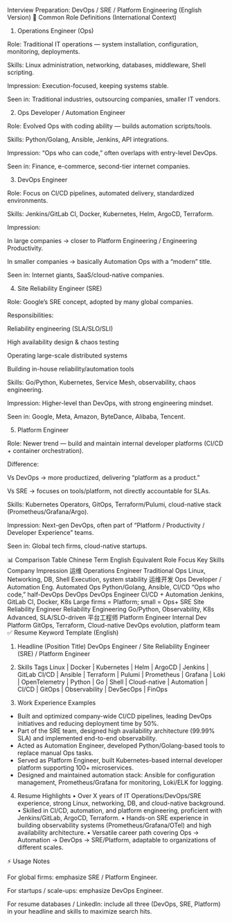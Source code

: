 
Interview Preparation: DevOps / SRE / Platform Engineering (English Version)
🔑 Common Role Definitions (International Context)
1. Operations Engineer (Ops)

Role: Traditional IT operations — system installation, configuration, monitoring, deployments.

Skills: Linux administration, networking, databases, middleware, Shell scripting.

Impression: Execution-focused, keeping systems stable.

Seen in: Traditional industries, outsourcing companies, smaller IT vendors.

2. Ops Developer / Automation Engineer

Role: Evolved Ops with coding ability — builds automation scripts/tools.

Skills: Python/Golang, Ansible, Jenkins, API integrations.

Impression: “Ops who can code,” often overlaps with entry-level DevOps.

Seen in: Finance, e-commerce, second-tier internet companies.

3. DevOps Engineer

Role: Focus on CI/CD pipelines, automated delivery, standardized environments.

Skills: Jenkins/GitLab CI, Docker, Kubernetes, Helm, ArgoCD, Terraform.

Impression:

In large companies → closer to Platform Engineering / Engineering Productivity.

In smaller companies → basically Automation Ops with a “modern” title.

Seen in: Internet giants, SaaS/cloud-native companies.

4. Site Reliability Engineer (SRE)

Role: Google’s SRE concept, adopted by many global companies.

Responsibilities:

Reliability engineering (SLA/SLO/SLI)

High availability design & chaos testing

Operating large-scale distributed systems

Building in-house reliability/automation tools

Skills: Go/Python, Kubernetes, Service Mesh, observability, chaos engineering.

Impression: Higher-level than DevOps, with strong engineering mindset.

Seen in: Google, Meta, Amazon, ByteDance, Alibaba, Tencent.

5. Platform Engineer

Role: Newer trend — build and maintain internal developer platforms (CI/CD + container orchestration).

Difference:

Vs DevOps → more productized, delivering “platform as a product.”

Vs SRE → focuses on tools/platform, not directly accountable for SLAs.

Skills: Kubernetes Operators, GitOps, Terraform/Pulumi, cloud-native stack (Prometheus/Grafana/Argo).

Impression: Next-gen DevOps, often part of “Platform / Productivity / Developer Experience” teams.

Seen in: Global tech firms, cloud-native startups.

📊 Comparison Table
Chinese Term	English Equivalent	Role Focus	Key Skills	Company Impression
运维	Operations Engineer	Traditional Ops	Linux, Networking, DB, Shell	Execution, system stability
运维开发	Ops Developer / Automation Eng.	Automated Ops	Python/Golang, Ansible, CI/CD	“Ops who code,” half-DevOps
DevOps	DevOps Engineer	CI/CD + Automation	Jenkins, GitLab CI, Docker, K8s	Large firms = Platform; small = Ops+
SRE	Site Reliability Engineer	Reliability Engineering	Go/Python, Observability, K8s	Advanced, SLA/SLO-driven
平台工程师	Platform Engineer	Internal Dev Platform	GitOps, Terraform, Cloud-native	DevOps evolution, platform team
✅ Resume Keyword Template (English)
1. Headline (Position Title)
DevOps Engineer / Site Reliability Engineer (SRE) / Platform Engineer

2. Skills Tags
Linux | Docker | Kubernetes | Helm | ArgoCD | Jenkins | GitLab CI/CD | Ansible | Terraform | Pulumi | Prometheus | Grafana | Loki | OpenTelemetry | Python | Go | Shell | Cloud-native | Automation | CI/CD | GitOps | Observability | DevSecOps | FinOps

3. Work Experience Examples
- Built and optimized company-wide CI/CD pipelines, leading DevOps initiatives and reducing deployment time by 50%.
- Part of the SRE team, designed high availability architecture (99.99% SLA) and implemented end-to-end observability.
- Acted as Automation Engineer, developed Python/Golang-based tools to replace manual Ops tasks.
- Served as Platform Engineer, built Kubernetes-based internal developer platform supporting 100+ microservices.
- Designed and maintained automation stack: Ansible for configuration management, Prometheus/Grafana for monitoring, Loki/ELK for logging.

4. Resume Highlights
• Over X years of IT Operations/DevOps/SRE experience, strong Linux, networking, DB, and cloud-native background.
• Skilled in CI/CD, automation, and platform engineering, proficient with Jenkins/GitLab, ArgoCD, Terraform.
• Hands-on SRE experience in building observability systems (Prometheus/Grafana/OTel) and high availability architecture.
• Versatile career path covering Ops → Automation → DevOps → SRE/Platform, adaptable to organizations of different scales.


⚡ Usage Notes

For global firms: emphasize SRE / Platform Engineer.

For startups / scale-ups: emphasize DevOps Engineer.

For resume databases / LinkedIn: include all three (DevOps, SRE, Platform) in your headline and skills to maximize search hits.
